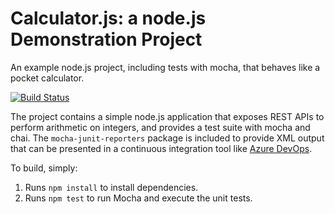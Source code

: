 Calculator.js: a node.js Demonstration Project
==============================================
An example node.js project, including tests with mocha, that behaves like
a pocket calculator.

[![Build Status](https://dev.azure.com/pstovik-az-400-2023-02-06/Integrating%20External%20Source%20Control%20with%20Azure%20Pipelines/_apis/build/status/pstovik-az-400-2023-02-06.calculator?branchName=refs%2Fpull%2F1%2Fmerge)](https://dev.azure.com/pstovik-az-400-2023-02-06/Integrating%20External%20Source%20Control%20with%20Azure%20Pipelines/_build/latest?definitionId=5&branchName=refs%2Fpull%2F1%2Fmerge)

The project contains a simple node.js application that exposes REST APIs
to perform arithmetic on integers, and provides a test suite with mocha
and chai.  The `mocha-junit-reporters` package is included to provide XML
output that can be presented in a continuous integration tool like
[Azure DevOps](https://azure.com/devops).

To build, simply:

1. Runs `npm install` to install dependencies.
2. Runs `npm test` to run Mocha and execute the unit tests.

